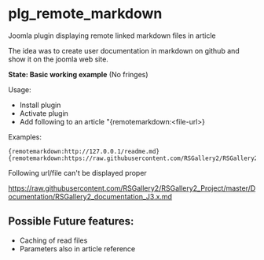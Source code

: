 # plg_remote_markdown

Joomla plugin displaying remote linked markdown files in article

The idea was to create user documentation in markdown on github and show it on the joomla web site.


**State: Basic working example** (No fringes)

Usage:
* Install plugin 
* Activate plugin 
* Add following to an article "{remotemarkdown:\<file-url\>}

Examples:
```
{remotemarkdown:http://127.0.0.1/readme.md}
{remotemarkdown:https://raw.githubusercontent.com/RSGallery2/RSGallery2_Project/master/Documentation/Maintenance/Maint.SlideshowConfig.md}
```

Following url/file can't be displayed proper

https://raw.githubusercontent.com/RSGallery2/RSGallery2_Project/master/Documentation/RSGallery2_documentation_J3.x.md

## Possible Future features:
* Caching of read files
* Parameters also in article reference

